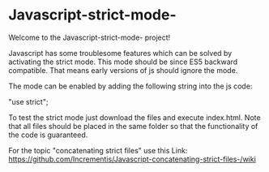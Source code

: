 # Javascript-strict-mode-

Welcome to the Javascript-strict-mode- project!

Javascript has some troublesome features which can be solved by activating the strict mode. This mode should be since ES5 backward compatible. That means early versions of js should ignore the mode.

The mode can be enabled by adding the following string into the js code:

"use strict";

To test the strict mode just download the files and execute index.html. Note that all files should be placed in the same folder so that the functionality of the code is guaranteed.

For the topic "concatenating strict files" use this Link: 
https://github.com/Incrementis/Javascript-concatenating-strict-files-/wiki
